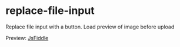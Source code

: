 # replace-file-input
Replace file input with a button. Load preview of image before upload


Preview: [JsFiddle](https://jsfiddle.net/orlov0562/6ow1egh1/)
